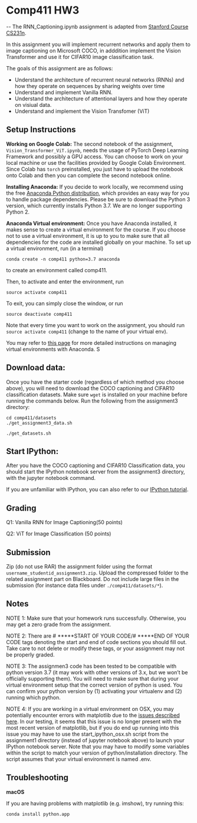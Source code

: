 # Comp411 HW3

-- The RNN_Captioning.ipynb assignment is adapted from [Stanford Course CS231n](http://cs231n.stanford.edu/).

In this assignment you will implement recurrent networks and apply them to image captioning on Microsoft COCO, in adddition implement the Vision Transformer and use it for CIFAR10 image classification task.

The goals of this assignment are as follows:

- Understand the architecture of recurrent neural networks (RNNs) and how they operate on sequences by sharing weights over time
- Understand and implement Vanilla RNN.
- Understand the architecture of attentional layers and how they operate on visiual data.
- Understand and implement the Vision Transfomer (ViT)

## Setup Instructions

**Working on Google Colab:** The second notebook of the assignment, `Vision_Transformer_ViT.ipynb`, needs the usage of PyTorch Deep Learning Framework and possibly a GPU access. You can choose to work on your local machine or use the facilities provided by Google Colab Environment. Since Colab has `torch` preinstalled, you just have to upload the notebook onto Colab and then you can complete the second notebook online.

**Installing Anaconda:** If you decide to work locally, we recommend using the free [Anaconda Python distribution](https://www.anaconda.com/download/), which provides an easy way for you to handle package dependencies. Please be sure to download the Python 3 version, which currently installs Python 3.7. We are no longer supporting Python 2.

**Anaconda Virtual environment:** Once you have Anaconda installed, it makes sense to create a virtual environment for the course. If you choose not to use a virtual environment, it is up to you to make sure that all dependencies for the code are installed globally on your machine. To set up a virtual environment, run (in a terminal)

`conda create -n comp411 python=3.7 anaconda`

to create an environment called comp411.

Then, to activate and enter the environment, run

`source activate comp411`

To exit, you can simply close the window, or run

`source deactivate comp411`

Note that every time you want to work on the assignment, you should run `source activate comp411` (change to the name of your virtual env).

You may refer to [this page](https://conda.io/projects/conda/en/latest/user-guide/tasks/manage-environments.html) for more detailed instructions on managing virtual environments with Anaconda.
S

## Download data:

Once you have the starter code (regardless of which method you choose above), you will need to download the COCO captioning and CIFAR10 classification datasets. Make sure `wget` is installed on your machine before running the commands below. Run the following from the assignment3 directory:

```
cd comp411/datasets
./get_assignment3_data.sh

./get_datasets.sh

```


## Start IPython:

After you have the COCO captioning and CIFAR10 Classification data, you should start the IPython notebook server from the assignment3 directory, with the jupyter notebook command.

If you are unfamiliar with IPython, you can also refer to our [IPython tutorial](http://cs231n.github.io/ipython-tutorial/).

## Grading

Q1: Vanilla RNN for Image Captioning(50 points)

Q2: ViT for Image Classification (50 points)

## Submission

Zip (do not use RAR) the assignment folder using the format `username_studentid_assignment3.zip`.
Upload the compressed folder to the related assignment part on Blackboard. Do not include large files in the submission (for
instance data files under `./comp411/datasets/*`).

## Notes

NOTE 1: Make sure that your homework runs successfully. Otherwise, you may get a zero grade from the assignment.

NOTE 2: There are # *****START OF YOUR CODE/# *****END OF YOUR CODE tags denoting the start and end of code sections you should fill out. Take care to not delete or modify these tags, or your assignment may not be properly graded.

NOTE 3: The assignmen3 code has been tested to be compatible with python version 3.7 (it may work with other versions of 3.x, but we won’t be officially supporting them). You will need to make sure that during your virtual environment setup that the correct version of python is used. You can confirm your python version by (1) activating your virtualenv and (2) running which python.

NOTE 4: If you are working in a virtual environment on OSX, you may potentially encounter errors with matplotlib due to the [issues described here](https://matplotlib.org/faq/virtualenv_faq.html). In our testing, it seems that this issue is no longer present with the most recent version of matplotlib, but if you do end up running into this issue you may have to use the start_ipython_osx.sh script from the assignment1 directory (instead of jupyter notebook above) to launch your IPython notebook server. Note that you may have to modify some variables within the script to match your version of python/installation directory. The script assumes that your virtual environment is named .env.

## Troubleshooting

**macOS**

If you are having problems with matplotlib (e.g. imshow), try running this:

`conda install python.app`
